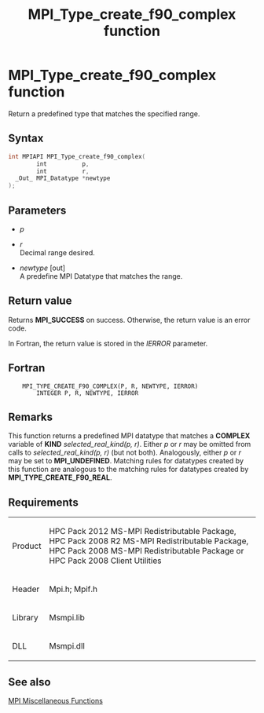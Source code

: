 ﻿---
title: MPI_Type_create_f90_complex function
TOCTitle: MPI_Type_create_f90_complex function
ms:assetid: a88fa355-14bb-4e57-9e5f-156552b747e6
ms:mtpsurl: https://msdn.microsoft.com/en-us/library/Dn473488(v=VS.85)
ms:contentKeyID: 59361023
ms.date: 03/28/2018
mtps_version: v=VS.85
f1_keywords:
- MPI_TYPE_CREATE_F90_COMPLEX
- mpif/MPI_Type_create_f90_complex
- mpi/MPI_TYPE_CREATE_F90_COMPLEX
dev_langs:
- C++
- C
---

# MPI\_Type\_create\_f90\_complex function

Return a predefined type that matches the specified range.

## Syntax

``` c++
int MPIAPI MPI_Type_create_f90_complex(
        int          p,
        int          r,
  _Out_ MPI_Datatype *newtype
);
```

## Parameters

  - *p*  
  - *r*  
    Decimal range desired.

  - *newtype* \[out\]  
    A predefine MPI Datatype that matches the range.

## Return value

Returns **MPI\_SUCCESS** on success. Otherwise, the return value is an error code.

In Fortran, the return value is stored in the *IERROR* parameter.

## Fortran

``` FORTRAN
    MPI_TYPE_CREATE_F90_COMPLEX(P, R, NEWTYPE, IERROR)
        INTEGER P, R, NEWTYPE, IERROR
```

## Remarks

This function returns a predefined MPI datatype that matches a **COMPLEX** variable of **KIND** *selected\_real\_kind\(p, r\)*. Either *p* or *r* may be omitted from calls to *selected\_real\_kind\(p, r\)* (but not both). Analogously, either *p* or *r* may be set to **MPI\_UNDEFINED**. Matching rules for datatypes created by this function are analogous to the matching rules for datatypes created by **MPI\_TYPE\_CREATE\_F90_REAL**.

## Requirements

<table>
<colgroup>
<col  />
<col  />
</colgroup>
<tbody>
<tr class="odd">
<td><p>Product</p></td>
<td><p>HPC Pack 2012 MS-MPI Redistributable Package, HPC Pack 2008 R2 MS-MPI Redistributable Package, HPC Pack 2008 MS-MPI Redistributable Package or HPC Pack 2008 Client Utilities</p></td>
</tr>
<tr class="even">
<td><p>Header</p></td>
<td>Mpi.h;
Mpif.h</td>
</tr>
<tr class="odd">
<td><p>Library</p></td>
<td>Msmpi.lib</td>
</tr>
<tr class="even">
<td><p>DLL</p></td>
<td>Msmpi.dll</td>
</tr>
</tbody>
</table>


## See also

[MPI Miscellaneous Functions](mpi-miscellaneous-functions.md)

